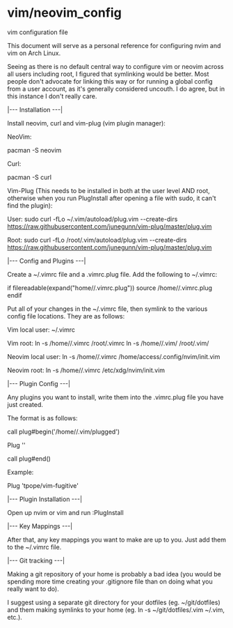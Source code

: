 # vim/neovim_config
vim configuration file

This document will serve as a personal reference for configuring nvim and vim on Arch Linux. 

Seeing as there is no default central way to configure vim or neovim across all users including root, I figured that
symlinking would be better. Most people don't advocate for linking this way or for running a global config from a user
account, as it's generally considered uncouth. I do agree, but in this instance I don't really care. 


|--- Installation ---|

Install neovim, curl and vim-plug (vim plugin manager):

NeoVim:

pacman -S neovim 

Curl:

pacman -S curl

Vim-Plug (This needs to be installed in both at the user level AND root, otherwise when you run PlugInstall after opening a 
file with sudo, it can't find the plugin): 

User:
sudo curl -fLo ~/.vim/autoload/plug.vim --create-dirs https://raw.githubusercontent.com/junegunn/vim-plug/master/plug.vim

Root:
sudo curl -fLo /root/.vim/autoload/plug.vim --create-dirs https://raw.githubusercontent.com/junegunn/vim-plug/master/plug.vim

|--- Config and Plugins ---|

Create a ~/.vimrc file and a .vimrc.plug file. Add the following to ~/.vimrc:

 if filereadable(expand("home/<user>/.vimrc.plug"))
    source /home/<user>/.vimrc.plug
 endif

Put all of your changes in the ~/.vimrc file, then symlink to the various config file locations. They are as follows:

Vim local user:
~/.vimrc

Vim root: 
ln -s /home/<user>/.vimrc   /root/.vimrc
ln -s /home/<user>/.vim/    /root/.vim/

Neovim local user:
ln -s /home/<user>/.vimrc   /home/access/.config/nvim/init.vim

Neovim root:
ln -s /home/<user>/.vimrc   /etc/xdg/nvim/init.vim


|--- Plugin Config ---|

Any plugins you want to install, write them into the .vimrc.plug file you have just created. 

The format is as follows:

call plug#begin('/home/<user>/.vim/plugged')

Plug '<plugin shorthand for git>'

call plug#end()

Example:

Plug 'tpope/vim-fugitive'


|--- Plugin Installation ---|

Open up nvim or vim and run :PlugInstall


|--- Key Mappings ---|

After that, any key mappings you want to make are up to you. Just add them to the ~/.vimrc file. 

|--- Git tracking ---|

Making a git repository of your home is probably a bad idea (you would be spending more time creating your .gitignore file than on doing what you really want to do).

I suggest using a separate git directory for your dotfiles (eg. ~/git/dotfiles) and them making symlinks to your home (eg. ln -s ~/git/dotfiles/.vim ~/.vim, etc.).

